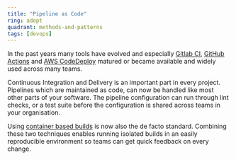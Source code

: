 ```yaml
---
title: "Pipeline as Code"
ring: adopt
quadrant: methods-and-patterns
tags: [devops]
---
```


In the past years many tools have evolved and especially [Gitlab CI](https://docs.gitlab.com/ee/ci/),
[GitHub Actions](https://github.com/features/actions) and [AWS CodeDeploy](https://aws.amazon.com/de/codedeploy/)
matured or became available and widely used across many teams.

Continuous Integration and Delivery is an important part in every project. Pipelines which are maintained as code, can
now be handled like most other parts of your software. The pipeline configuration can run through lint checks, or a test
suite before the configuration is shared across teams in your organisation.

Using [container based builds](https://www.aoe.com/techradar/methods-and-patterns/container-based-builds.html) is now
also the de facto standard. Combining these two techniques enables running isolated builds in an easily reproducible
environment so teams can get quick feedback on every change.
